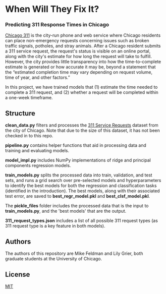 # When Will They Fix It?
### Predicting 311 Response Times in Chicago

[Chicago 311](https://311.chicago.gov/s/?language=en_US) is the city-run phone and web service where Chicago residents can place non-emergency requests concerning issues such as broken traffic signals, potholes, and stray animals. After a Chicago resident submits a 311 service request, the request's status is visible on an online portal, along with the city's estimate for how long the
request will take to fulfill. However, the city provides little transparency into how the time-to-complete estimate is generated or how accurate it may be, beyond a statement that the “estimated completion time may vary depending on request volume, time of year, and other factors.”

In this project, we have trained models that (1) estimate the time needed to complete a 311 request, and (2) whether a request will be completed within a one-week timeframe.

## Structure

__clean_data.py__ filters and processes the [311 Service Requests](https://data.cityofchicago.org/Service-Requests/311-Service-Requests/v6vf-nfxy) dataset from the city of Chicago. Note that due to
the size of this dataset, it has not been checked in to this repo.

__pipeline.py__ contains helper functions that aid in processing data and training and
evaluating models.

__model_impl.py__ includes NumPy implementations of ridge and principal components regression models.

__train_models.py__ splits the processed data into train, validation, and test sets, and runs a
grid search over pre-selected models and hyperparameters to identify the best models for both
the regression and classification tasks (identified in the introduction). The best models,
along with their associated test error, are saved to __best_regr_model.pkl__ and
__best_clsf_model.pkl__.

The __pickle_files__ folder includes the processed data that is the input to __train_models.py__,
and the 'best models' that are the output.

__311_request_types.json__ includes a list of all possible 311 request types (as 311 request type
is a key feature in both models).

## Authors
The authors of this repository are Mike Feldman and Lily Grier, both graduate students at the University of Chicago.

## License
[MIT](https://choosealicense.com/licenses/mit/)
